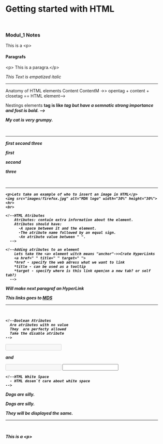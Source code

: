 <h1>Getting started with HTML</h1>
<br>
<h3>Modul_1 Notes</h3>
<p>This is a &lt;p&gt;</p>

   <h4>Paragrafs</h4>
    <p>&lt;p&gt; This is a paragra.&lt;/p&gt;</p>
    <em>This Text is empatized italic</em>
    <hr>
  Anatomy of HTML elements
<opentag>Content</closetag>
        <tagname>ContentM</tagname> ->> opentag + content + closetag == HTML element-->

   Nestings elements
       <strong> tag is like <em> tag but have a semnatic strong importance
        and fost is bold. -->
        
   <p>My cat is <strong>very</strong> grumpy.</p>
   <br>
   <hr>
    <!--Block Elements vs Inline Elements
    Block Elements: start a new line , donsen t matter of elements before or after
    Block Elements: can`t be nasted with inline elemnets but can be nasted with other Block-level Elements
    Block Elements Tags: <div> <p> <form>
    Block Elements: take all avasible with
    Inline Elements: dont start on a new line.
    Inline Elements: cant be nasted with Block-level elements.
    Inline Elements: take only the necessary width
    Inline Elements tags: <span> <img> <em>
    Here is an example:
   -->
   <em>first</em>
   <em>second</em>
   <em>three</em>
   <p>first</p>
   <p>second</p>
   <p>three</p>
   <br>
   <hr>
   
   <!--Empty Elements
      *Not all elemnets follow the pattern of <tagname>Content</tagname>
      *Usually empy elements used to insert/embed something in the document
      *Example of <img src="" alt="" width="" height=""> - don`t have an closing tags
      *Empy Elements are also called void Elements.
    -->
    <p>Lets take an example of who to insert an image in HTML</p>
    <img src="images/firefox.jpg" alt="MDN logo" width="30%" height="30%">
    <hr>
    <br>

    <!--HTML Atributes
        Atributes: contain extra information about the element.
        Atributes should have:
          -A space between it and the element.
          -The atribute name followed by an equal sign.
          -An atribute value between " ".
      -->

    <!--Adding atributes to an element
        Lets take the <a> element witch means "anchor"->>Crate HyperLinks
        <a href=" " title=" " target=" ">
        *href - specify the web adress what we want to link
        *title - can be used as a tooltip
        *target - specify where is this link open(on a new tab? or self tab?)
      -->
   <p>Will make next paragraf an HyperLink</p>
   <p>This links goes to <a href="https://mozilla.org/" title="Mozilla FireFox Home Page" target="_blank">MDS</a></p>
   <hr>
   <br>

    <!--Boolean Atributes
      Are atributes with no value
      They  are perfecty allowed
      Take the disable atribute
    -->
   <input type="text" name="text" value="" disabled="disabled">
   <p>and</p>
   <input type="text" name="text" value="" disabled>
   <input type="text" name="" value="">

    <!--HTML White Space
      - HTML dosen`t care about white space
    -->
   <p>Dogs are silly.</p>
   <p>Dogs
      are
              silly.
   </p>
   <p>They will be displayed the same.</p>
   <hr><br>

   <!--HTML special caracters
    < - &lt;
    > - &gt;
    " - &quot;
    ` - &apos;
    & - &amp;
  -->
  <p>This is a &lt;p&gt;</p>


